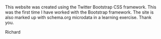 This website was created using the Twitter Bootstrap CSS framework.  This was the first time I have worked with the Bootstrap framework.  The site is also marked up with schema.org microdata in a learning exercise.  Thank you.

Richard
